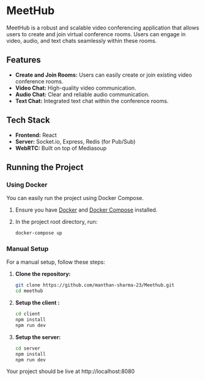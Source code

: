 # MeetHub

MeetHub is a robust and scalable video conferencing application that allows users to create and join virtual conference rooms. Users can engage in video, audio, and text chats seamlessly within these rooms.

## Features

- **Create and Join Rooms:** Users can easily create or join existing video conference rooms.
- **Video Chat:** High-quality video communication.
- **Audio Chat:** Clear and reliable audio communication.
- **Text Chat:** Integrated text chat within the conference rooms.

## Tech Stack

- **Frontend:** React
- **Server:** Socket.io, Express, Redis (for Pub/Sub)
- **WebRTC:** Built on top of Mediasoup

## Running the Project

### Using Docker

You can easily run the project using Docker Compose.

1. Ensure you have [Docker](https://www.docker.com/) and [Docker Compose](https://docs.docker.com/compose/) installed.
2. In the project root directory, run:

   ```bash
   docker-compose up
   ```

### Manual Setup

For a manual setup, follow these steps:

1. **Clone the repository:**
   ```bash
   git clone https://github.com/manthan-sharma-23/Meethub.git
   cd meethub
   ```
2. **Setup the client :**

   ```bash
   cd client
   npm install
   npm run dev
   ```

3. **Setup the server:**

   ```bash
   cd server
   npm install
   npm run dev

   ```

Your project should be live at http://localhost:8080
